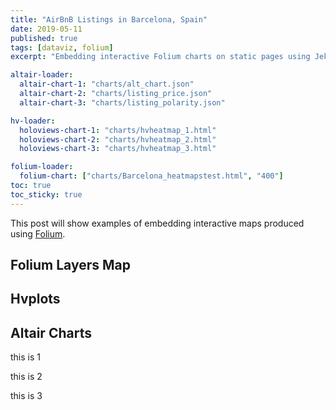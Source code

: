```yaml
---
title: "AirBnB Listings in Barcelona, Spain"
date: 2019-05-11
published: true
tags: [dataviz, folium]
excerpt: "Embedding interactive Folium charts on static pages using Jekyll."

altair-loader:
  altair-chart-1: "charts/alt_chart.json"
  altair-chart-2: "charts/listing_price.json"
  altair-chart-3: "charts/listing_polarity.json"

hv-loader:
  holoviews-chart-1: "charts/hvheatmap_1.html"
  holoviews-chart-2: "charts/hvheatmap_2.html"
  holoviews-chart-3: "charts/hvheatmap_3.html"

folium-loader:
  folium-chart: ["charts/Barcelona_heatmapstest.html", "400"]
toc: true
toc_sticky: true
---
```


This post will show examples of embedding interactive maps produced using [Folium](https://github.com/python-visualization/folium).

## Folium Layers Map

<div id="folium-chart"></div>

## Hvplots

<div id="holoviews-chart-1"></div>

<div id="holoviews-chart-2"></div>

<div id="holoviews-chart-3"></div>

## Altair Charts

this is 1

<div id="altair-chart-1"></div>

this is 2

<div id="altair-chart-2"></div>

this is 3

<div id="altair-chart-3"></div>
